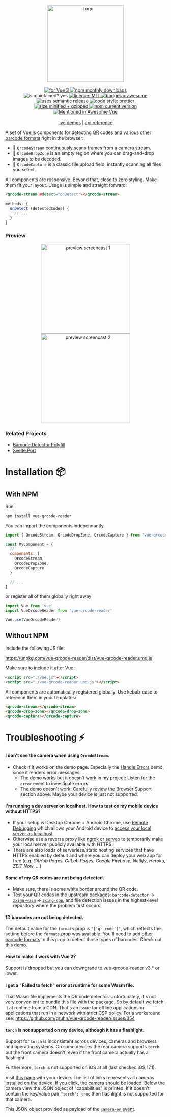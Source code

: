 <p align="center">
  <img src="https://emptywu.github.io/vue-qrcode-reader/logo.png" alt="Logo" width="240" height="240" style="max-width: 100%;">

  <br>
  <br>

  <a href="https://vuejs.org/">
    <img src="https://img.shields.io/badge/vue-3-brightgreen.svg" alt="for Vue 3">
  </a>

  <a href="https://www.npmjs.com/package/vue-qrcode-reader">
    <img src="https://img.shields.io/npm/dm/vue-qrcode-reader.svg" alt="npm monthly downloads">
  </a>

  <br>

  <img src="https://img.shields.io/badge/Maintained%3F-yes-green.svg" alt="is maintained? yes">

  <a href="http://opensource.org/licenses/MIT">
    <img src="https://img.shields.io/github/license/Naereen/StrapDown.js.svg" alt="licence: MIT">
  </a>

  <a href="https://github.com/Naereen/badges">
    <img src="https://img.shields.io/badge/badges-awesome-green.svg" alt="badges = awesome">
  </a>

  <br>

  <a href="https://github.com/semantic-release/semantic-release">
    <img src="https://img.shields.io/badge/%20%20%F0%9F%93%A6%F0%9F%9A%80-semantic--release-e10079.svg" alt="uses semantic release">
  </a>

  <a href="https://github.com/prettier/prettier">
    <img src="https://img.shields.io/badge/code_style-prettier-ff69b4.svg?style=flat-square" alt="code style: prettier">
  </a>

  <br>

  <a href="https://bundlephobia.com/result?p=vue-qrcode-reader">
    <img src="https://badgen.net/bundlephobia/minzip/vue-qrcode-reader" alt="size minified + gzipped">
  </a>

  <a href="https://www.npmjs.com/package/vue-qrcode-reader">
    <img src="https://img.shields.io/npm/v/vue-qrcode-reader.svg" alt="npm current version">
  </a>

  <br>

  <a href="https://github.com/vuejs/awesome-vue">
    <img src="https://awesome.re/mentioned-badge.svg" alt="Mentioned in Awesome Vue">
  </a>

  <br>
  <br>
  <a href="https://emptywu.github.io/vue-qrcode-reader/demos/FullDemo.html">live demos</a> |
  <a href="https://emptywu.github.io/vue-qrcode-reader/api/QrcodeStream.html">api reference</a>
</p>

A set of Vue.js components for detecting QR codes and [various other barcode formats](https://github.com/Sec-ant/barcode-detector?tab=readme-ov-file#barcode-detector) right in the browser:

- :movie_camera: `QrcodeStream` continuously scans frames from a camera stream.
- :put_litter_in_its_place: `QrcodeDropZone` is an empty region where you can drag-and-drop images to be decoded.
- :open_file_folder: `QrcodeCapture` is a classic file upload field, instantly scanning all files you select.

All components are responsive.
Beyond that, close to zero styling.
Make them fit your layout.
Usage is simple and straight forward:

```html
<qrcode-stream @detect="onDetect"></qrcode-stream>
```

```js
methods: {
  onDetect (detectedCodes) {
    // ...
  }
}
```

### Preview

<p align="center">
  <img src="https://raw.githubusercontent.com/emptywu/vue-qrcode-reader/master/.github/preview1.gif" width="280" alt="preview screencast 1" />
  <img src="https://raw.githubusercontent.com/emptywu/vue-qrcode-reader/master/.github/preview2.gif" width="280" alt="preview screencast 2" />
</p>

### Related Projects

* [Barcode Detector Polyfill](https://github.com/Sec-ant/barcode-detector)
* [Svelte Port](https://github.com/ollema/svelte-qrcode-reader)

# Installation :package:

## With NPM

Run

```bash
npm install vue-qrcode-reader
```

You can import the components independantly

```javascript
import { QrcodeStream, QrcodeDropZone, QrcodeCapture } from 'vue-qrcode-reader'

const MyComponent = {
  //
  components: {
    QrcodeStream,
    QrcodeDropZone,
    QrcodeCapture
  }

  // ...
}
```

or register all of them globally right away

```javascript
import Vue from 'vue'
import VueQrcodeReader from 'vue-qrcode-reader'

Vue.use(VueQrcodeReader)
```

## Without NPM

Include the following JS file:

https://unpkg.com/vue-qrcode-reader/dist/vue-qrcode-reader.umd.js

Make sure to include it after Vue:

```html
<script src="./vue.js"></script>
<script src="./vue-qrcode-reader.umd.js"></script>
```

All components are automatically registered globally.
Use kebab-case to reference them in your templates:

```html
<qrcode-stream></qrcode-stream>
<qrcode-drop-zone></qrcode-drop-zone>
<qrcode-capture></qrcode-capture>
```

# Troubleshooting :zap:

#### I don't see the camera when using `QrcodeStream`.

- Check if it works on the demo page. Especially the [Handle Errors](https://emptywu.github.io/vue-qrcode-reader/demos/HandleErrors.html) demo,
  since it renders error messages.
  - The demo works but it doesn't work in my project: Listen for the `error` event to investigate errors.
  - The demo doesn't work: Carefully review the Browser Support section above.
    Maybe your device is just not supported.

#### I'm running a dev server on localhost. How to test on my mobile device without HTTPS?

- If your setup is Desktop Chrome + Android Chrome, use [Remote Debugging](https://developers.google.com/web/tools/chrome-devtools/remote-debugging/) which allows your Android device to [access your local server as localhost](https://developers.google.com/web/tools/chrome-devtools/remote-debugging/local-server).
- Otherwise use a reverse proxy like [ngrok](https://ngrok.com/) or [serveo](https://serveo.net/) to temporarily make your local server publicly available with HTTPS.
- There are also loads of serverless/static hosting services that have HTTPS enabled by default and where you can deploy your web app for free (e.g. _GitHub Pages_, _GitLab Pages_, _Google Firebase_, _Netlify_, _Heroku_, _ZEIT Now_, ...)

#### Some of my QR codes are not being detected.

- Make sure, there is some white border around the QR code.
- Test your QR codes in the upstream packages: [`barcode-detector`](https://github.com/Sec-ant/barcode-detector) -> [`zxing-wasm`](https://github.com/Sec-ant/zxing-wasm) -> [`zxing-cpp`](https://github.com/zxing-cpp/zxing-cpp), and file detection issues in the highest-level repository where the problem first occurs.

#### 1D barcodes are not being detected.

The default value for the `formats` prop is `"['qr_code']"`, which reflects the setting before the `formats` prop was available.
You'll need to add [other barcode formats](https://github.com/Sec-ant/barcode-detector?tab=readme-ov-file#barcode-detector) to this prop to detect those types of barcodes.
Check out [this demo](https://emptywu.github.io/vue-qrcode-reader/demos/FullDemo.html).

#### How to make it work with Vue 2?

Support is dropped but you can downgrade to vue-qrcode-reader v3.\* or lower.

#### I get a "Failed to fetch" error at runtime for some Wasm file.

That Wasm file implements the QR code detector.
Unfortunately, it's not very convenient to bundle this file with the package.
So by default we fetch it at runtime from a CDN.
That's an issue for offline applications or applications that run in a network with strict CSP policy.
For a workaround see: https://github.com/gruhn/vue-qrcode-reader/issues/354

#### `torch` is not supported on my device, although it has a flashlight.

Support for `torch` is inconsistent across devices, cameras and browsers and operating systems.
On some devices the rear camera supports `torch` but the front camera doesn't,
even if the front camera actually has a flashlight.

Furthermore, `torch` is not supported on iOS at all (last checked iOS 17.1).

Visit [this page](https://emptywu.github.io/vue-qrcode-reader/select-camera-demo.html) with your device.
The list of links represents all cameras installed on the device.
If you click, the camera should be loaded.
Below the camera view the JSON object of "capabilities" is printed.
If it doesn't contain the key/value pair `"torch": true` then flashlight is not supported for that camera.

This JSON object provided as payload of the [`camera-on` event](https://emptywu.github.io/vue-qrcode-reader/api/QrcodeStream.html#camera-on).
